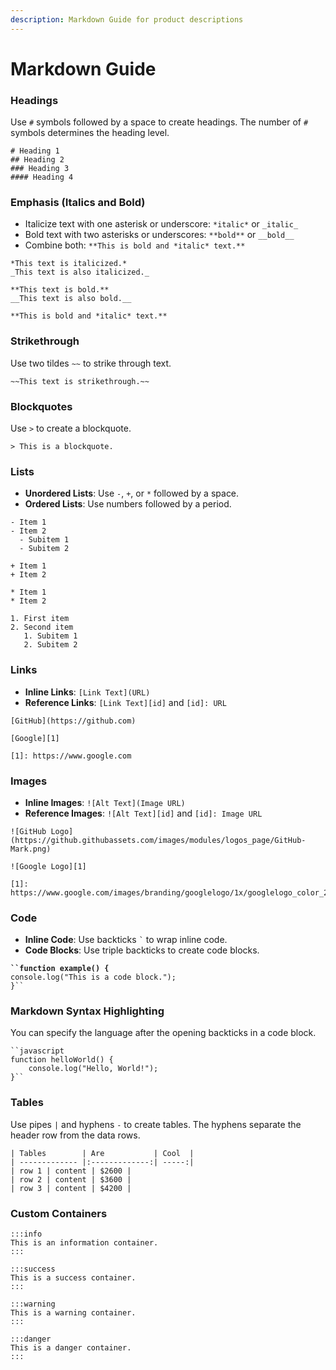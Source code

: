 ```yaml
---
description: Markdown Guide for product descriptions
---
```


# Markdown Guide

### Headings

Use `#` symbols followed by a space to create headings. The number of `#` symbols determines the heading level.

```
# Heading 1
## Heading 2
### Heading 3
#### Heading 4
```

### **Emphasis (Italics and Bold)**

* Italicize text with one asterisk or underscore: `*italic*` or `_italic_`
* Bold text with two asterisks or underscores: `**bold**` or `__bold__`
* Combine both: `**This is bold and *italic* text.**`

```
*This text is italicized.*
_This text is also italicized._

**This text is bold.**
__This text is also bold.__

**This is bold and *italic* text.**
```

### Strikethrough

Use two tildes `~~` to strike through text.

```
~~This text is strikethrough.~~
```

### Blockquotes

Use `>` to create a blockquote.

```
> This is a blockquote.
```

### Lists

* **Unordered Lists**: Use `-`, `+`, or `*` followed by a space.
* **Ordered Lists**: Use numbers followed by a period.

```
- Item 1
- Item 2
  - Subitem 1
  - Subitem 2

+ Item 1
+ Item 2

* Item 1
* Item 2

1. First item
2. Second item
   1. Subitem 1
   2. Subitem 2
```

### Links

* **Inline Links**: `[Link Text](URL)`
* **Reference Links**: `[Link Text][id]` and `[id]: URL`

```
[GitHub](https://github.com)

[Google][1]

[1]: https://www.google.com
```

### Images

* **Inline Images**: `![Alt Text](Image URL)`
* **Reference Images**: `![Alt Text][id]` and `[id]: Image URL`

```
![GitHub Logo](https://github.githubassets.com/images/modules/logos_page/GitHub-Mark.png)

![Google Logo][1]

[1]: https://www.google.com/images/branding/googlelogo/1x/googlelogo_color_272x92dp.png
```

### Code

* **Inline Code**: Use backticks `` ` `` to wrap inline code.
* **Code Blocks**: Use triple backticks to create code blocks.

<pre><code><strong>``function example() {
</strong>console.log("This is a code block.");
}``
</code></pre>

### Markdown Syntax Highlighting

You can specify the language after the opening backticks in a code block.

```
``javascript
function helloWorld() {
    console.log("Hello, World!");
}``
```

### Tables

Use pipes `|` and hyphens `-` to create tables. The hyphens separate the header row from the data rows.

```
| Tables        | Are           | Cool  |
| ------------- |:-------------:| -----:|
| row 1 | content | $2600 |
| row 2 | content | $3600 |
| row 3 | content | $4200 |
```

### Custom Containers

```
:::info
This is an information container.
:::

:::success
This is a success container.
:::

:::warning
This is a warning container.
:::

:::danger
This is a danger container.
:::
```

